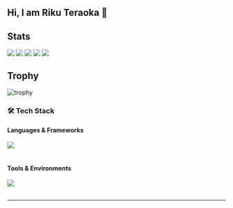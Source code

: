 ## Hi, I am Riku Teraoka 👋

## Stats
![](http://github-profile-summary-cards.vercel.app/api/cards/profile-details?username=rick08698&theme=gruvbox)
![](http://github-profile-summary-cards.vercel.app/api/cards/repos-per-language?username=rick08698&theme=gruvbox)
![](http://github-profile-summary-cards.vercel.app/api/cards/most-commit-language?username=rick08698&theme=gruvbox)
![](http://github-profile-summary-cards.vercel.app/api/cards/stats?username=rick08698&theme=gruvbox)
![](http://github-profile-summary-cards.vercel.app/api/cards/productive-time?username=rick08698&theme=gruvbox&utcOffset=9)

## Trophy
![trophy](https://github-profile-trophy.vercel.app/?username=rick08698&theme=gruvbox)

### 🛠️ Tech Stack

#### Languages & Frameworks
<img src="https://skillicons.dev/icons?i=python,c,java,javascript,typescript,html,css,swift,react,nodejs,vite-dark,php,tensorflow,pytorch" /> <br /><br />


#### Tools & Environments
<img src="https://skillicons.dev/icons?i=linux,windows,git,github,anaconda,vscode,ubuntu,raspberrypi,mongodb,notion,discord" /> <br /><br />


---
